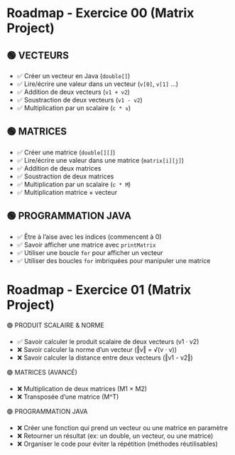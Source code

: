 # Roadmap - Exercice 00 (Matrix Project)

## 🟢 VECTEURS
- ✅ Créer un vecteur en Java (`double[]`)
- ✅ Lire/écrire une valeur dans un vecteur (`v[0]`, `v[1]` …)
- ✅ Addition de deux vecteurs (`v1 + v2`)
- ✅ Soustraction de deux vecteurs (`v1 - v2`)
- ✅ Multiplication par un scalaire (`c * v`)

## 🟢 MATRICES
- ✅ Créer une matrice (`double[][]`)
- ✅ Lire/écrire une valeur dans une matrice (`matrix[i][j]`)
- ✅ Addition de deux matrices
- ✅ Soustraction de deux matrices
- ✅ Multiplication par un scalaire (`c * M`)
- ✅ Multiplication matrice × vecteur

## 🟢 PROGRAMMATION JAVA
- ✅ Être à l’aise avec les indices (commencent à 0)
- ✅ Savoir afficher une matrice avec `printMatrix`
- ✅ Utiliser une boucle `for` pour afficher un vecteur
- ✅ Utiliser des boucles `for` imbriquées pour manipuler une matrice


# Roadmap - Exercice 01 (Matrix Project)


🟢 PRODUIT SCALAIRE & NORME

- ✅ Savoir calculer le produit scalaire de deux vecteurs (v1 · v2)
- ❌ Savoir calculer la norme d’un vecteur (‖v‖ = √(v · v))
- ❌ Savoir calculer la distance entre deux vecteurs (‖v1 - v2‖)

🟢 MATRICES (AVANCÉ)

- ❌ Multiplication de deux matrices (M1 × M2)
- ❌ Transposée d’une matrice (M^T)

🟢 PROGRAMMATION JAVA

- ❌ Créer une fonction qui prend un vecteur ou une matrice en paramètre
- ❌ Retourner un résultat (ex: un double, un vecteur, ou une matrice)
- ❌ Organiser le code pour éviter la répétition (méthodes réutilisables)

